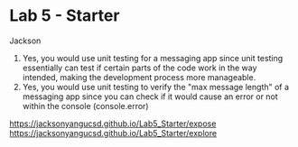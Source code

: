 # Lab 5 - Starter
Jackson
1. Yes, you would use unit testing for a messaging app since unit testing essentially can test if certain parts of the code work in the way intended, making the development process more manageable.
2. Yes, you would use unit testing to verify the "max message length" of a messaging app since you can check if it would cause an error or not within the console (console.error)

https://jacksonyangucsd.github.io/Lab5_Starter/expose
https://jacksonyangucsd.github.io/Lab5_Starter/explore
